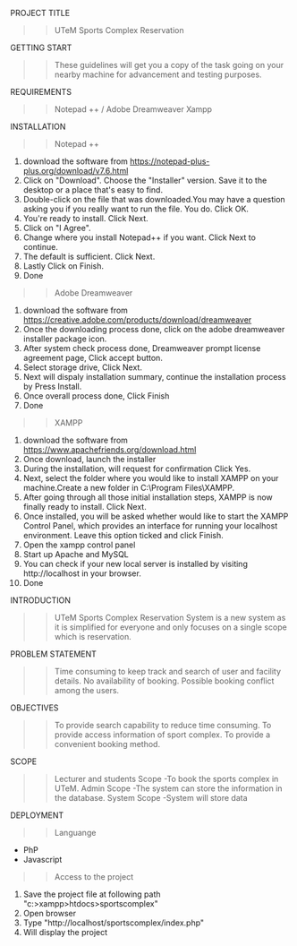 PROJECT TITLE
>> UTeM Sports Complex Reservation 

GETTING START
>>These guidelines will get you a copy of the task going on your nearby machine for advancement and testing purposes.

REQUIREMENTS
>> Notepad ++ / Adobe Dreamweaver
>> Xampp 

INSTALLATION
>>Notepad ++
  1) download the software from https://notepad-plus-plus.org/download/v7.6.html
  2) Click on "Download". Choose the "Installer" version. Save it to the desktop or a place that's easy to find.
  3) Double-click on the file that was downloaded.You may have a question asking you if you really want to run the file. You do. Click OK.
  4) You're ready to install. Click Next.
  5) Click on "I Agree". 
  6) Change where you install Notepad++ if you want. Click Next to continue. 
  7) The default is sufficient. Click Next. 
  8) Lastly Click on Finish.
  9) Done 
>>Adobe Dreamweaver
  1) download the software from https://creative.adobe.com/products/download/dreamweaver
  2) Once the downloading process done, click on the adobe dreamweaver installer package icon.
  3) After system check process done, Dreamweaver prompt license agreement page, Click accept button.
  4) Select storage drive, Click Next.
  5) Next will dispaly installation summary, continue the installation process by Press Install.
  6) Once overall process done, Click Finish
  7) Done 
>>XAMPP
  1) download the software from https://www.apachefriends.org/download.html
  2) Once download, launch the installer
  3) During the installation, will request for confirmation Click Yes.
  4) Next, select the folder where you would like to install XAMPP on your machine.Create a new folder in C:\Program Files\XAMPP.
  5) After going through all those initial installation steps, XAMPP is now finally ready to install. Click Next.
  6) Once installed, you will be asked whether would like to start the XAMPP Control Panel, which provides an interface for running your localhost environment. Leave this option ticked and click Finish.
  7) Open the xampp control panel
  8) Start up Apache and MySQL
  9) You can check if your new local server is installed by visiting http://localhost in your browser.
  10) Done
  
INTRODUCTION
>>UTeM Sports Complex Reservation System is a new system as it is simplified for everyone and only focuses on a single scope which is reservation.
  
PROBLEM STATEMENT
>> Time consuming to keep track and search of user and facility details.
>> No availability of booking.
>> Possible booking conflict among the users.

OBJECTIVES
>> To provide search capability to reduce time consuming. 
>> To provide access information of sport complex.
>> To provide a convenient booking method.

SCOPE
>> Lecturer and students Scope
   -To book the sports complex in UTeM.
>> Admin Scope
   -The system can store the information in the database.
>> System Scope
   -System will store data

DEPLOYMENT
>> Languange
   - PhP
   - Javascript
   
>> Access to the project
  1) Save the project file at following path "c:>xampp>htdocs>sportscomplex"
  2) Open browser
  3) Type "http://localhost/sportscomplex/index.php"
  4) Will display the project
